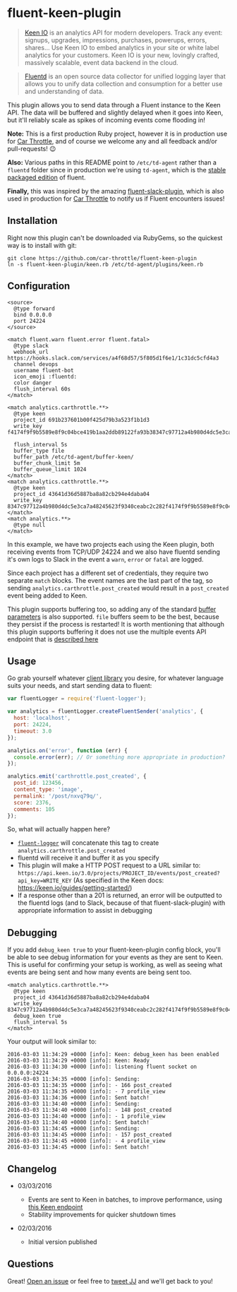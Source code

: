 # fluent-keen-plugin

> [Keen IO](https://keen.io) is an analytics API for modern developers. Track any event: signups, upgrades, impressions,
purchases, powerups, errors, shares… Use Keen IO to embed analytics in your site or white label analytics for your
customers. Keen IO is your new, lovingly crafted, massively scalable, event data backend in the cloud.

> [Fluentd](http://www.fluentd.org) is an open source data collector for unified logging layer that allows you to unify
data collection and consumption for a better use and understanding of data.

This plugin allows you to send data through a Fluent instance to the Keen API. The data will be buffered and slightly
delayed when it goes into Keen, but it'll reliably scale as spikes of incoming events come flooding in!

**Note:** This is a first production Ruby project, however it is in production use for
[Car Throttle](https://www.carthrottle.com), and of course we welcome any and all feedback and/or pull-requests! :wink:

**Also:** Various paths in this README point to `/etc/td-agent` rather than a `fluentd` folder since in production we're
using `td-agent`, which is the [stable packaged edition](http://docs.fluentd.org/articles/install-by-deb) of fluent.

**Finally,** this was inspired by the amazing [fluent-slack-plugin](https://github.com/sowawa/fluent-plugin-slack),
which is also used in production for [Car Throttle](https://www.carthrottle.com) to notify us if Fluent encounters
issues!

## Installation

Right now this plugin can't be downloaded via RubyGems, so the quickest way is to install with git:

```
git clone https://github.com/car-throttle/fluent-keen-plugin
ln -s fluent-keen-plugin/keen.rb /etc/td-agent/plugins/keen.rb
```

## Configuration

```
<source>
  @type forward
  bind 0.0.0.0
  port 24224
</source>

<match fluent.warn fluent.error fluent.fatal>
  @type slack
  webhook_url https://hooks.slack.com/services/a4f68d57/5f805d1f6e1/1c31dc5cfd4a3
  channel devops
  username fluent-bot
  icon_emoji :fluentd:
  color danger
  flush_interval 60s
</match>

<match analytics.carthrottle.**>
  @type keen
  project_id 691b237601b00f425d79b3a523f1b1d3
  write_key f4174f9f9b5589e8f9c04bce419b1aa2ddb89122fa93b38347c97712a4b980d4dc5e3ca7a48245623f9340ceabc2c282

  flush_interval 5s
  buffer_type file
  buffer_path /etc/td-agent/buffer-keen/
  buffer_chunk_limit 5m
  buffer_queue_limit 1024
</match>
<match analytics.catthrottle.**>
  @type keen
  project_id 43641d36d5887ba8a82cb294e4daba04
  write_key 8347c97712a4b980d4dc5e3ca7a48245623f9340ceabc2c282f4174f9f9b5589e8f9c04bce419b1aa2ddb89122fa93b3
</match>
<match analytics.**>
  @type null
</match>
```

In this example, we have two projects each using the Keen plugin, both receiving events from TCP/UDP 24224 and we also
have fluentd sending it's own logs to Slack in the event a `warn`, `error` or `fatal` are logged.

Since each project has a different set of credentials, they require two separate `match` blocks. The event names are
the last part of the tag, so sending `analytics.carthrottle.post_created` would result in a `post_created` event being
added to Keen.

This plugin supports buffering too, so adding any of the standard
[buffer parameters](http://docs.fluentd.org/articles/buffer-plugin-overview) is also supported. `file` buffers seem to
be the best, because they persist if the process is restarted! It is worth mentioning that although this plugin supports
buffering it does not use the multiple events API endpoint that is
[described here](https://keen.io/docs/api/#record-multiple-events)

## Usage

Go grab yourself whatever [client library](http://docs.fluentd.org/v0.12/categories/logging-from-apps) you desire, for
whatever language suits your needs, and start sending data to fluent:

```js
var fluentLogger = require('fluent-logger');

var analytics = fluentLogger.createFluentSender('analytics', {
  host: 'localhost',
  port: 24224,
  timeout: 3.0
});

analytics.on('error', function (err) {
  console.error(err); // Or something more appropriate in production?
});

analytics.emit('carthrottle.post_created', {
  post_id: 123456,
  content_type: 'image',
  permalink: '/post/nxvq79q/',
  score: 2376,
  comments: 105
});
```

So, what will actually happen here?

- [`fluent-logger`](https://www.npmjs.com/package/fluent-logger) will concatenate this tag to create
  `analytics.carthrottle.post_created`
- fluentd will receive it and buffer it as you specify
- This plugin will make a HTTP POST request to a URL similar to:
  `https://api.keen.io/3.0/projects/PROJECT_ID/events/post_created?api_key=WRITE_KEY`
  (As specified in the Keen docs: https://keen.io/guides/getting-started/)
- If a response other than a 201 is returned, an error will be outputted to the fluentd logs (and to Slack, because of
  that fluent-slack-plugin) with appropriate information to assist in debugging

## Debugging

If you add `debug_keen true` to your fluent-keen-plugin config block, you'll be able to see debug information for your
events as they are sent to Keen. This is useful for confirming your setup is working, as well as seeing what events are
being sent and how many events are being sent too.

```
<match analytics.carthrottle.**>
  @type keen
  project_id 43641d36d5887ba8a82cb294e4daba04
  write_key 8347c97712a4b980d4dc5e3ca7a48245623f9340ceabc2c282f4174f9f9b5589e8f9c04bce419b1aa2ddb89122fa93b3
  debug_keen true
  flush_interval 5s
</match>
```

Your output will look similar to:

```
2016-03-03 11:34:29 +0000 [info]: Keen: debug_keen has been enabled
2016-03-03 11:34:29 +0000 [info]: Keen: Ready
2016-03-03 11:34:30 +0000 [info]: listening fluent socket on 0.0.0.0:24224
2016-03-03 11:34:35 +0000 [info]: Sending:
2016-03-03 11:34:35 +0000 [info]: - 166 post_created
2016-03-03 11:34:35 +0000 [info]: - 7 profile_view
2016-03-03 11:34:36 +0000 [info]: Sent batch!
2016-03-03 11:34:40 +0000 [info]: Sending:
2016-03-03 11:34:40 +0000 [info]: - 148 post_created
2016-03-03 11:34:40 +0000 [info]: - 1 profile_view
2016-03-03 11:34:40 +0000 [info]: Sent batch!
2016-03-03 11:34:45 +0000 [info]: Sending:
2016-03-03 11:34:45 +0000 [info]: - 157 post_created
2016-03-03 11:34:45 +0000 [info]: - 4 profile_view
2016-03-03 11:34:45 +0000 [info]: Sent batch!
```

## Changelog

- 03/03/2016
  - Events are sent to Keen in batches, to improve performance, using
    [this Keen endpoint](https://keen.io/docs/api/?shell#record-multiple-events)
  - Stability improvements for quicker shutdown times

- 02/03/2016
  - Initial version published

## Questions

Great! [Open an issue](https://github.com/car-throttle/fluent-keen-plugin) or feel free to
[tweet JJ](https://twitter.com/jdrydn) and we'll get back to you!
